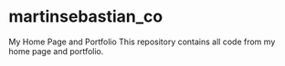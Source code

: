 martinsebastian_co
==================

My Home Page and Portfolio
This repository contains all code from my home page and portfolio.
